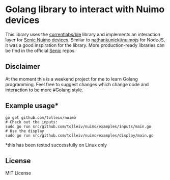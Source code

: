 # Golang library to interact with Nuimo devices

This library uses the [currentlabs/ble](https://github.com/currentlabs/ble) library and implements an interaction layer for [Senic Nuimo devices](https://www.senic.com/). Similar to [nathankunicki/nuimojs](https://github.com/nathankunicki/nuimojs) for NodeJS, it was a good inspiration for the library. More production-ready libraries can be find in the official [Senic](https://github.com/getsenic) repos.
 
## Disclaimer
 
At the moment this is a weekend project for me to learn Golang programming. Feel free to suggest changes which change code and interaction to be more #Golang style.

## Example usage*

    go get github.com/tolleiv/nuimo
    # Check out the inputs:
    sudo go run src/github.com/tolleiv/nuimo/examples/inputs/main.go
    # Use the display
    sudo go run src/github.com/tolleiv/nuimo/examples/display/main.go

*this has been tested successfully on Linux only

## License 
 
 MIT License
